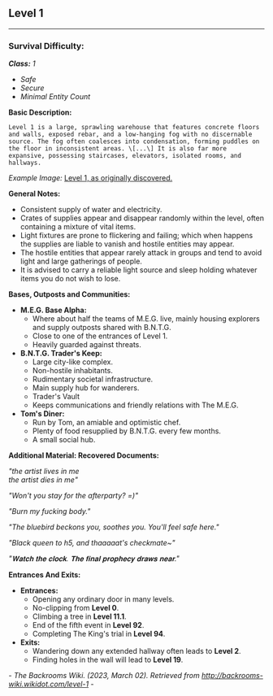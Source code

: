 ## Level 1
-------

### Survival Difficulty:

***Class:** 1*

- *Safe*
- *Secure*
- *Minimal Entity Count*

**Basic Description:**

    Level 1 is a large, sprawling warehouse that features concrete floors and walls, exposed rebar, and a low-hanging fog with no discernable source. The fog often coalesces into condensation, forming puddles on the floor in inconsistent areas. \[...\] It is also far more expansive, possessing staircases, elevators, isolated rooms, and hallways.

*Example Image:* [Level 1, as originally discovered.](http://backrooms-wiki.wdfiles.com/local--files/level-1/artistlivesinme.jpg)

**General Notes:**

- Consistent supply of water and electricity.
- Crates of supplies appear and disappear randomly within the level, often containing a mixture of vital items.
- Light fixtures are prone to flickering and failing; which when happens the supplies are liable to vanish and hostile entities may appear.
- The hostile entities that appear rarely attack in groups and tend to avoid light and large gatherings of people.
- It is advised to carry a reliable light source and sleep holding whatever items you do not wish to lose.

**Bases, Outposts and Communities:**

- **M.E.G. Base Alpha:**
    - Where about half the teams of M.E.G. live, mainly housing explorers and supply outposts shared with B.N.T.G.
    - Close to one of the entrances of Level 1.
    - Heavily guarded against threats.
- **B.N.T.G. Trader's Keep:**
    - Large city-like complex.
    - Non-hostile inhabitants.
    - Rudimentary societal infrastructure.
    - Main supply hub for wanderers.
    - Trader's Vault
    - Keeps communications and friendly relations with The M.E.G.
- **Tom's Diner:**
    - Run by Tom, an amiable and optimistic chef.
    - Plenty of food resupplied by B.N.T.G. every few months.
    - A small social hub.

**Additional Material: Recovered Documents:**

*"the artist lives in me*  
*the artist dies in me"*

*"Won't you stay for the afterparty? =)"*

*"Burn my fucking body."*

*"The bluebird beckons you, soothes you. You'll feel safe here."*

*"Black queen to h5, and thaaaaat's checkmate~"*

*"𝐖𝐚𝐭𝐜𝐡 𝐭𝐡𝐞 𝐜𝐥𝐨𝐜𝐤. 𝐓𝐡𝐞 𝐟𝐢𝐧𝐚𝐥 𝐩𝐫𝐨𝐩𝐡𝐞𝐜𝐲 𝐝𝐫𝐚𝐰𝐬 𝐧𝐞𝐚𝐫."*

**Entrances And Exits:**

- **Entrances:**
    - Opening any ordinary door in many levels.
    - No-clipping from **Level 0**.
    - Climbing a tree in **Level 11.1**.
    - End of the fifth event in **Level 92**.
    - Completing The King's trial in **Level 94**.
- **Exits:**
    - Wandering down any extended hallway often leads to **Level 2**.
    - Finding holes in the wall will lead to **Level 19**.

*- The Backrooms Wiki. (2023, March 02). Retrieved from http://backrooms-wiki.wikidot.com/level-1 -*